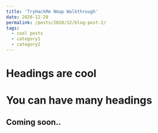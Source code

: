 ```yaml
---
title: 'TryHackMe Nmap Walkthrough'
date: 2020-12-29
permalink: /posts/2020/12/blog-post-2/
tags:
  - cool posts
  - category1
  - category2
---
```


Headings are cool
======

You can have many headings
======

Coming soon..
------
